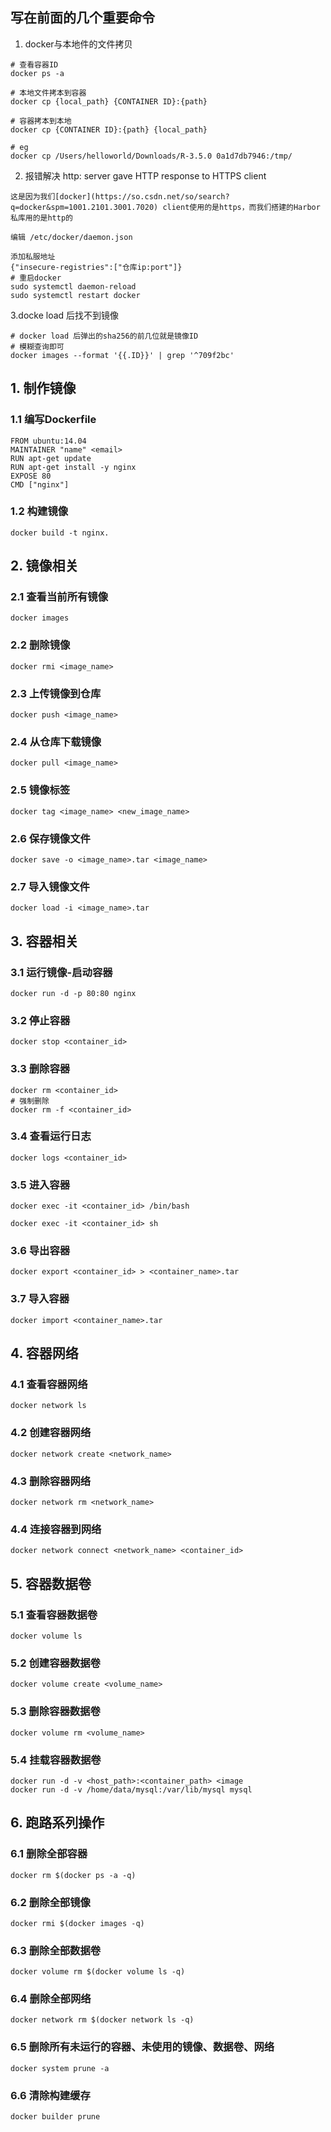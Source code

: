 ## 写在前面的几个重要命令
1. docker与本地件的文件拷贝
```shell
# 查看容器ID
docker ps -a

# 本地文件拷本到容器
docker cp {local_path} {CONTAINER ID}:{path}

# 容器拷本到本地
docker cp {CONTAINER ID}:{path} {local_path} 

# eg
docker cp /Users/helloworld/Downloads/R-3.5.0 0a1d7db7946:/tmp/
```
2. 报错解决 http: server gave HTTP response to HTTPS client
```shell
这是因为我们[docker](https://so.csdn.net/so/search?q=docker&spm=1001.2101.3001.7020) client使用的是https，而我们搭建的Harbor私库用的是http的

编辑 /etc/docker/daemon.json 

添加私服地址
{"insecure-registries":["仓库ip:port"]}
# 重启docker
sudo systemctl daemon-reload
sudo systemctl restart docker
```
3.docke load 后找不到镜像
```shell
# docker load 后弹出的sha256的前几位就是镜像ID
# 模糊查询即可
docker images --format '{{.ID}}' | grep '^709f2bc'
```

## 1. 制作镜像

### 1.1 编写Dockerfile

```shell
FROM ubuntu:14.04
MAINTAINER "name" <email>
RUN apt-get update
RUN apt-get install -y nginx
EXPOSE 80
CMD ["nginx"]
```

### 1.2 构建镜像

```shell
docker build -t nginx.
```

## 2. 镜像相关

### 2.1 查看当前所有镜像

```shell
docker images
```
### 2.2 删除镜像

```shell
docker rmi <image_name>
```
### 2.3 上传镜像到仓库
```shell
docker push <image_name>
```

### 2.4 从仓库下载镜像

```shell
docker pull <image_name>
```

### 2.5 镜像标签

```shell
docker tag <image_name> <new_image_name>
```

### 2.6 保存镜像文件

```shell
docker save -o <image_name>.tar <image_name>
```

### 2.7 导入镜像文件

```shell
docker load -i <image_name>.tar
```

##

## 3. 容器相关

### 3.1 运行镜像-启动容器

```shell
docker run -d -p 80:80 nginx
```

### 3.2 停止容器

```shell
docker stop <container_id>
```

### 3.3 删除容器

```shell
docker rm <container_id>
# 强制删除
docker rm -f <container_id>
```

### 3.4 查看运行日志

```shell
docker logs <container_id>
```

### 3.5 进入容器

```shell
docker exec -it <container_id> /bin/bash

docker exec -it <container_id> sh
```

### 3.6 导出容器

```shell
docker export <container_id> > <container_name>.tar
```

### 3.7 导入容器

```shell
docker import <container_name>.tar
```
## 4. 容器网络

### 4.1 查看容器网络

```shell
docker network ls
```

### 4.2 创建容器网络

```shell
docker network create <network_name>
```

### 4.3 删除容器网络

```shell
docker network rm <network_name>
```

### 4.4 连接容器到网络

```shell
docker network connect <network_name> <container_id>
```
## 5. 容器数据卷

### 5.1 查看容器数据卷

```shell
docker volume ls
```

### 5.2 创建容器数据卷

```shell
docker volume create <volume_name>
```

### 5.3 删除容器数据卷

```shell
docker volume rm <volume_name>
```

### 5.4 挂载容器数据卷

```shell
docker run -d -v <host_path>:<container_path> <image
docker run -d -v /home/data/mysql:/var/lib/mysql mysql
```

## 6. 跑路系列操作

### 6.1 删除全部容器

```shell
docker rm $(docker ps -a -q)
```

### 6.2 删除全部镜像

```shell
docker rmi $(docker images -q)
```

### 6.3 删除全部数据卷

```shell
docker volume rm $(docker volume ls -q)
```

### 6.4 删除全部网络

```shell
docker network rm $(docker network ls -q)
```

### 6.5 删除所有未运行的容器、未使用的镜像、数据卷、网络

```shell
docker system prune -a
```

### 6.6 清除构建缓存

```bash
docker builder prune
```



